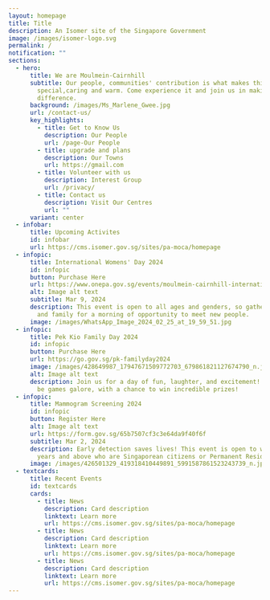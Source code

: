 ```yaml
---
layout: homepage
title: Title
description: An Isomer site of the Singapore Government
image: /images/isomer-logo.svg
permalink: /
notification: ""
sections:
  - hero:
      title: We are Moulmein-Cairnhill
      subtitle: Our people, communities' contribution is what makes this town
        special,caring and warm. Come experience it and join us in making  a
        difference.
      background: /images/Ms_Marlene_Gwee.jpg
      url: /contact-us/
      key_highlights:
        - title: Get to Know Us
          description: Our People
          url: /page-Our People
        - title: upgrade and plans
          description: Our Towns
          url: https://gmail.com
        - title: Volunteer with us
          description: Interest Group
          url: /privacy/
        - title: Contact us
          description: Visit Our Centres
          url: ""
      variant: center
  - infobar:
      title: Upcoming Activites
      id: infobar
      url: https://cms.isomer.gov.sg/sites/pa-moca/homepage
  - infopic:
      title: International Womens' Day 2024
      id: infopic
      button: Purchase Here
      url: https://www.onepa.gov.sg/events/moulmein-cairnhill-international-women-day-2024-35923950?fbclid=IwAR1_mRcLVyWL8vPyFF7K4TWLOiB9gk1H2ehhpGpUbwmnYTDQrlbnKHrU3z8
      alt: Image alt text
      subtitle: Mar 9, 2024
      description: This event is open to all ages and genders, so gather your friends
        and family for a morning of opportunity to meet new people.
      image: /images/WhatsApp_Image_2024_02_25_at_19_59_51.jpg
  - infopic:
      title: Pek Kio Family Day 2024
      id: infopic
      button: Purchase Here
      url: https://go.gov.sg/pk-familyday2024
      image: /images/428649987_17947671509772703_679861821127674790_n.jpg
      alt: Image alt text
      description: Join us for a day of fun, laughter, and excitement! 🎈 There will
        be games galore, with a chance to win incredible prizes!
  - infopic:
      title: Mammogram Screening 2024
      id: infopic
      button: Register Here
      alt: Image alt text
      url: https://form.gov.sg/65b7507cf3c3e64da9f40f6f
      subtitle: Mar 2, 2024
      description: Early detection saves lives! This event is open to women aged 40
        years and above who are Singaporean citizens or Permanent Residents.
      image: /images/426501329_419318410449891_5991587861523243739_n.jpg
  - textcards:
      title: Recent Events
      id: textcards
      cards:
        - title: News
          description: Card description
          linktext: Learn more
          url: https://cms.isomer.gov.sg/sites/pa-moca/homepage
        - title: News
          description: Card description
          linktext: Learn more
          url: https://cms.isomer.gov.sg/sites/pa-moca/homepage
        - title: News
          description: Card description
          linktext: Learn more
          url: https://cms.isomer.gov.sg/sites/pa-moca/homepage
---
```


